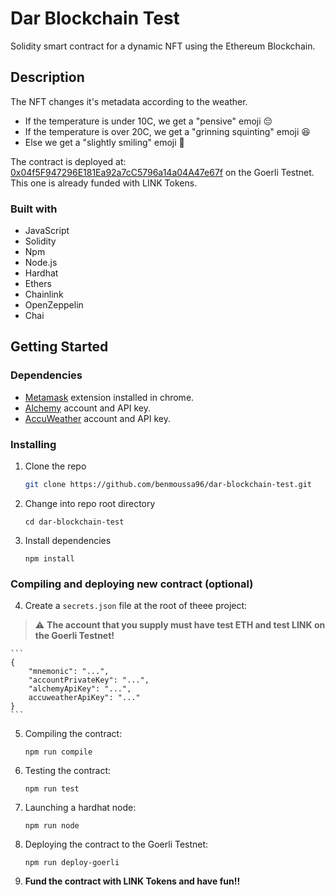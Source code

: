 # Dar Blockchain Test
Solidity smart contract for a dynamic NFT using the Ethereum Blockchain.

## Description

The NFT changes it's metadata according to the weather.
* If the temperature is under 10C, we get a "pensive" emoji 😔
* If the temperature is over 20C, we get a "grinning squinting" emoji 😆
* Else we get a "slightly smiling" emoji 🙂

The contract is deployed at: [0x04f5F947296E181Ea92a7cC5796a14a04A47e67f](https://goerli.etherscan.io/address/0x04f5F947296E181Ea92a7cC5796a14a04A47e67f) on the Goerli Testnet. This one is already funded with LINK Tokens.

### Built with

* JavaScript
* Solidity
* Npm
* Node.js
* Hardhat
* Ethers
* Chainlink
* OpenZeppelin
* Chai

## Getting Started

### Dependencies

* [Metamask](https://metamask.io) extension installed in chrome.
* [Alchemy](https://alchemy.com) account and API key.
* [AccuWeather](https://developer.accuweather.com/) account and API key.

### Installing

1. Clone the repo

   ```sh
   git clone https://github.com/benmoussa96/dar-blockchain-test.git
   ```
2. Change into repo root directory

    ```
    cd dar-blockchain-test
    ```
3. Install dependencies

    ```
    npm install
    ```

### Compiling and deploying new contract (optional)

4. Create a `secrets.json` file at the root of theee project:
> :warning: **The account that you supply must have test ETH and test LINK on the Goerli Testnet!**

    ```
    {
        "mnemonic": "...",
        "accountPrivateKey": "...",
        "alchemyApiKey": "...",
        accuweatherApiKey": "..."
    }
    ```
5. Compiling the contract:

    ```
    npm run compile
    ```
6. Testing the contract:

    ```
    npm run test
    ```
7. Launching a hardhat node:

    ```
    npm run node
    ```
8. Deploying the contract to the Goerli Testnet:

    ```
    npm run deploy-goerli
    ```
9. **Fund the contract with LINK Tokens and have fun!!**